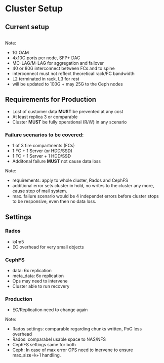 <!-- .slide: data-state="section-break" id="section-break-6" data-timing="10s" -->
# Cluster Setup


<!-- .slide: data-state="normal" id="placement-1" data-timing="20s" data-menu-title="3FCs" -->
## Current setup
<div>
  <center><img data-src="images/fc-ceph-EC-color_white_v2.svg" style="width:75%"></center>
</div>

Note:
- 1G OAM
- 4x10G ports per node, SFP+ DAC
- MC-LAG/M-LAG for aggregation and failover
- 40 or 80G interconnect between FCs and to spine
- interconnect must not reflect theoretical rack/FC bandwidth
- L2 terminated in rack, L3 for rest
- will be updated to 100G + may 25G to the Ceph nodes


<!-- .slide: data-state="normal" id="placement-2" data-timing="20s" data-menu-title="Data safety" -->
## Requirements for Production

* <!-- .element: class="fragment" data-fragment-index="0" --> Lost of customer data <b>MUST</b> be prevented at any cost
* At least replica 3 or comparable <!-- .element: class="fragment" data-fragment-index="1" -->
* <!-- .element: class="fragment" data-fragment-index="2" --> Cluster <b>MUST</b> be fully operational (R/W) in any scenario

### <!-- .element: class="fragment" data-fragment-index="4" --> Failure scenarios to be covered: 
* <!-- .element: class="fragment" data-fragment-index="5" --> 1 of 3 fire compartments (FCs)
* <!-- .element: class="fragment" data-fragment-index="5" --> 1 FC + 1 Server (or HDD/SSD)
* <!-- .element: class="fragment" data-fragment-index="5" --> 1 FC + 1 Server + 1 HDD/SSD 
* <!-- .element: class="fragment" data-fragment-index="6" --> Additonal failure <b>MUST</b> not cause data loss

Note: 
- requirements: apply to whole cluster, Rados and CephFS
- additional error sets cluster in hold, no writes to the cluster any more, cause stop of mail system.
- max. failure scenario would be 4 independet errors before cluster stops to be responsive, even then no data loss.


<!-- .slide: data-state="normal" id="EC-10" data-timing="20s" data-menu-title="Cluster settings" -->
## Settings

### Rados <!-- .element: class="fragment" data-fragment-index="0" -->
* k4m5 <!-- .element: class="fragment" data-fragment-index="0" -->
* EC overhead for very small objects <!-- .element: class="fragment" data-fragment-index="0" -->

### CephFS <!-- .element: class="fragment" data-fragment-index="1" -->
* data: 6x replication <!-- .element: class="fragment" data-fragment-index="1" -->
* meta_data: 6x replication <!-- .element: class="fragment" data-fragment-index="1" -->
* Ops may need to intervene <!-- .element: class="fragment" data-fragment-index="1" -->
* Cluster able to run recovery <!-- .element: class="fragment" data-fragment-index="1" -->

### Production <!-- .element: class="fragment" data-fragment-index="2" -->
* EC/Replication need to change again <!-- .element: class="fragment" data-fragment-index="2" -->

Note:
- Rados settings: comparable regarding chunks written, PoC less overhead
- Rados: comparabel usable space to NAS/NFS
- CephFS settings same for both
- Ceph: In case of max error OPS need to inervene to ensure max_size=k+1 handling.

